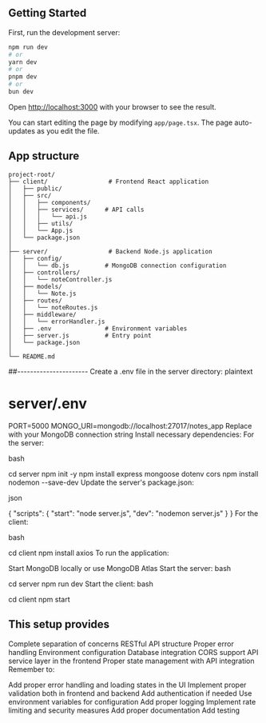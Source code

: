 
## Getting Started

First, run the development server:

```bash
npm run dev
# or
yarn dev
# or
pnpm dev
# or
bun dev
```

Open [http://localhost:3000](http://localhost:3000) with your browser to see the result.

You can start editing the page by modifying `app/page.tsx`. The page auto-updates as you edit the file.

## App structure

```
project-root/
├── client/                 # Frontend React application
│   ├── public/
│   ├── src/
│   │   ├── components/
│   │   ├── services/      # API calls
│   │   │   └── api.js
│   │   ├── utils/
│   │   └── App.js
│   └── package.json
│
├── server/                 # Backend Node.js application
│   ├── config/
│   │   └── db.js          # MongoDB connection configuration
│   ├── controllers/
│   │   └── noteController.js
│   ├── models/
│   │   └── Note.js
│   ├── routes/
│   │   └── noteRoutes.js
│   ├── middleware/
│   │   └── errorHandler.js
│   ├── .env               # Environment variables
│   ├── server.js          # Entry point
│   └── package.json
│
└── README.md

```

##----------------------
Create a .env file in the server directory:
plaintext


# server/.env
PORT=5000
MONGO_URI=mongodb://localhost:27017/notes_app
 Replace with your MongoDB connection string
Install necessary dependencies:
For the server:

bash


cd server
npm init -y
npm install express mongoose dotenv cors
npm install nodemon --save-dev
Update the server's package.json:

json


{
  "scripts": {
    "start": "node server.js",
    "dev": "nodemon server.js"
  }
}
For the client:

bash


cd client
npm install axios
To run the application:

Start MongoDB locally or use MongoDB Atlas
Start the server:
bash


cd server
npm run dev
Start the client:
bash


cd client
npm start

## This setup provides
Complete separation of concerns
RESTful API structure
Proper error handling
Environment configuration
Database integration
CORS support
API service layer in the frontend
Proper state management with API integration
Remember to:

Add proper error handling and loading states in the UI
Implement proper validation both in frontend and backend
Add authentication if needed
Use environment variables for configuration
Add proper logging
Implement rate limiting and security measures
Add proper documentation
Add testing